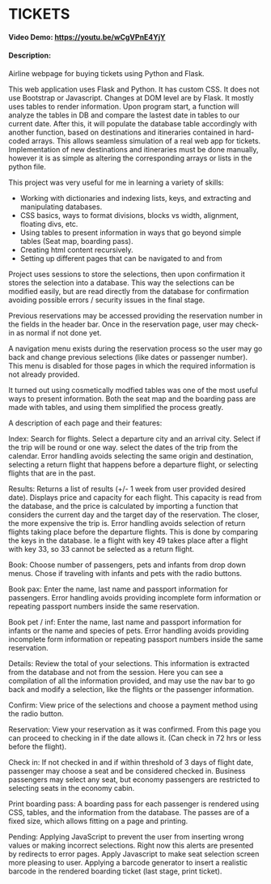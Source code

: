 # TICKETS
#### Video Demo:  https://youtu.be/wCgVPnE4YjY
#### Description:
Airline webpage for buying tickets using Python and Flask.

This web application uses Flask and Python.
It has custom CSS. It does not use Bootstrap or Javascript. Changes at DOM level are by Flask.
It mostly uses tables to render information.
Upon program start, a function will analyze the tables in DB and compare the lastest date in tables to our current date.
After this, it will populate the database table accordingly with another function, based on destinations and itineraries contained in hard-coded arrays. This allows seamless simulation of a real web app for tickets.
Implementation of new destinations and itineraries must be done manually, however it is as simple as altering the corresponding arrays or lists in the python file.

This project was very useful for me in learning a variety of skills:
- Working with dictionaries and indexing lists, keys, and extracting and manipulating databases.
- CSS basics, ways to format divisions, blocks vs width, alignment, floating divs, etc.
- Using tables to present information in ways that go beyond simple tables (Seat map, boarding pass).
- Creating html content recursively.
- Setting up different pages that can be navigated to and from


Project uses sessions to store the selections, then upon confirmation it stores the selection into a database.
This way the selections can be modified easily, but are read directly from the database for confirmation avoiding possible errors / security issues in the final stage.

Previous reservations may be accessed providing the reservation number in the fields in the header bar. Once in the reservation page, user may check-in as normal if not done yet.

A navigation menu exists during the reservation process so the user may go back and change previous selections (like dates or passenger number). This menu is disabled for those pages in which the required information is not already provided.

It turned out using cosmetically modfied tables was one of the most useful ways to present information.
Both the seat map and the boarding pass are made with tables, and using them simplified the process greatly.

A description of each page and their features:

Index:
Search for flights.
Select a departure city and an arrival city.
Select if the trip will be round or one way.
select the dates of the trip from the calendar.
Error handling avoids selecting the same origin and destination, selecting a return flight that happens before a departure flight,
or selecting flights that are in the past.

Results:
Returns a list of results (+/- 1 week from user provided desired date).
Displays price and capacity for each flight. This capacity is read from the database, and the price is calculated by importing a function that
considers the current day and the target day of the reservation. The closer, the more expensive the trip is.
Error handling avoids selection of return flights taking place before the departure flights. This is done by comparing the keys in the database.
Ie a flight with key 49 takes place after a flight with key 33, so 33 cannot be selected as a return flight.

Book:
Choose number of passengers, pets and infants from drop down menus.
Chose if traveling with infants and pets with the radio buttons.

Book pax:
Enter the name, last name and passport information for passengers. 
Error handling avoids providing incomplete form information or repeating passport numbers inside the same reservation.

Book pet / inf:
Enter the name, last name and passport information for infants or the name and species of pets.
Error handling avoids providing incomplete form information or repeating passport numbers inside the same reservation.

Details:
Review the total of your selections. This information is extracted from the database and not from the session.
Here you can see a compilation of all the information provided, and may use the nav bar to go back and modify a selection,
like the flights or the passenger information.

Confirm:
View price of the selections and choose a payment method using the radio button.

Reservation:
View your reservation as it was confirmed. From this page you can proceed to checking in if the date allows it. (Can check in 72 hrs or less before the flight).

Check in:
If not checked in and if within threshold of 3 days of flight date, passenger may choose a seat and be considered checked in.
Business passengers may select any seat, but economy passengers are restricted to selecting seats in the economy cabin.

Print boarding pass:
A boarding pass for each passenger is rendered using CSS, tables, and the information from the database. The passes are of a fixed size, which allows fitting on a page and printing.

Pending:
Applying JavaScript to prevent the user from inserting wrong values or making incorrect selections. Right now this alerts are presented by redirects to error pages.
Apply Javascript to make seat selection screen more pleasing to user.
Applying a barcode generator to insert a realistic barcode in the rendered boarding ticket (last stage, print ticket).




